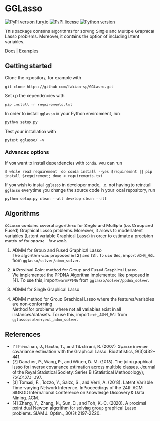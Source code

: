 # GGLasso

[![PyPI version fury.io](https://badge.fury.io/py/gglasso.svg)](https://pypi.python.org/pypi/gglasso/)
[![PyPI license](https://img.shields.io/pypi/l/gglasso.svg)](https://pypi.python.org/pypi/gglasso/)
[![Python version](https://img.shields.io/badge/python-3.6%20%7C%203.7%20%7C%203.8%20%7C%203.9-blue)](https://www.python.org/)



This package contains algorithms for solving Single and Multiple Graphical Lasso problems. Moreover, it contains the option of including latent variables.<br>

[Docs](https://gglasso.readthedocs.io/en/latest/) | [Examples](https://gglasso.readthedocs.io/en/latest/auto_examples/index.html)

## Getting started
Clone the repository, for example with

    git clone https://github.com/fabian-sp/GGLasso.git

Set up the dependencies with

    pip install -r requirements.txt

In order to install `gglasso` in your Python environment, run

    python setup.py

Test your installation with 

    pytest gglasso/ -v


### Advanced options

If you want to install dependencies with `conda`, you can run

	$ while read requirement; do conda install --yes $requirement || pip install $requirement; done < requirements.txt

If you wish to install `gglasso` in developer mode, i.e. not having to reinstall `gglasso` everytime you change the source code in your local repository, run

    python setup.py clean --all develop clean --all



## Algorithms
`GGLasso` contains several algorithms for Single and Multiple (i.e. Group and Fused) Graphical Lasso problems. Moreover, it allows to model latent variables (Latent variable Graphical Lasso) in order to estimate a precision matrix of for *sparse - low rank*.
<br>
1) ADMM for Group and Fused Graphical Lasso<br>
The algorithm was proposed in [2] and [3]. To use this, import `ADMM_MGL` from `gglasso/solver/admm_solver`.<br>

2) A Proximal Point method for Group and Fused Graphical Lasso<br>
We implemented the PPDNA Algorithm implemented like proposed in [4]. To use this, import `warmPPDNA` from `gglasso/solver/ppdna_solver`.<br>

3) ADMM for Single Graphical Lasso<br>

4) ADMM method for Group Graphical Lasso where the features/variables are non-conforming<br>
Method for problems where not all variables exist in all instances/datasets.  To use this, import `ext_ADMM_MGL` from `gglasso/solver/ext_admm_solver`.<br>



## References
*  [1] Friedman, J., Hastie, T., and Tibshirani, R. (2007).  Sparse inverse covariance estimation with the Graphical Lasso. Biostatistics, 9(3):432–441.
*  [2] Danaher, P., Wang, P., and Witten, D. M. (2013). The joint graphical lasso for inverse covariance estimation across multiple classes. Journal of the Royal Statistical Society: Series B (Statistical Methodology), 76(2):373–397.
* [3] Tomasi, F., Tozzo, V., Salzo, S., and Verri, A. (2018). Latent Variable Time-varying Network Inference. InProceedings of the 24th ACM SIGKDD International Conference on Knowledge Discovery & Data Mining. ACM.
* [4] Zhang, Y., Zhang, N., Sun, D., and Toh, K.-C. (2020). A proximal point dual Newton algorithm for solving group graphical Lasso problems. SIAM J. Optim., 30(3):2197–2220.